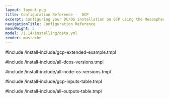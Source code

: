 ```yaml
---
layout: layout.pug
title: Configuration Reference -  GCP
excerpt: Configuring your DC/OS installation on GCP using the Mesosphere Universal Installer
navigationTitle: Configuration Reference
menuWeight: 5
model: /1.14/installing/data.yml
render: mustache
---
```

#include /install-include/gcp-extended-example.tmpl

#include /install-include/all-dcos-versions.tmpl

#include /install-include/all-node-os-versions.tmpl

#include /install-include/gcp-inputs-table.tmpl

#include /install-include/all-outputs-table.tmpl
